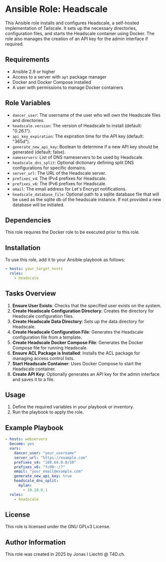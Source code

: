 # Ansible Role: Headscale

This Ansible role installs and configures Headscale, a self-hosted implementation of Tailscale. It sets up the necessary directories, configuration files, and starts the Headscale container using Docker. The role also manages the creation of an API key for the admin interface if required.

## Requirements

- Ansible 2.9 or higher
- Access to a server with `apt` package manager
- Docker and Docker Compose installed
- A user with permissions to manage Docker containers

## Role Variables

- `dancer_user`: The username of the user who will own the Headscale files and directories.
- `headscale.version`: The version of Headscale to install (default: "0.26.1").
- `api_key_expiration`: The expiration time for the API key (default: "365d").
- `generate_new_api_key`: Boolean to determine if a new API key should be generated (default: false).
- `nameservers`: List of DNS nameservers to be used by Headscale.
- `headscale_dns_split`: Optional dictionary defining split DNS configurations for specific domains.
- `server_url`: The URL of the Headscale server.
- `prefixes_v4`: The IPv4 prefixes for Headscale.
- `prefixes_v6`: The IPv6 prefixes for Headscale.
- `email`: The email address for Let's Encrypt notifications.
- `headscale_database_file`: Optional path to a sqlite database file that will be used as the sqlite db of the headscale instance. If not provided a new database will be initiated.

## Dependencies

This role requires the Docker role to be executed prior to this role.

## Installation

To use this role, add it to your Ansible playbook as follows:

```yaml
- hosts: your_target_hosts
  roles:
    - headscale
```

## Tasks Overview

1. **Ensure User Exists**: Checks that the specified user exists on the system.
2. **Create Headscale Configuration Directory**: Creates the directory for Headscale configuration files.
3. **Create Headscale Data Directory**: Sets up the data directory for Headscale.
4. **Create Headscale Configuration File**: Generates the Headscale configuration file from a template.
5. **Create Headscale Docker Compose File**: Generates the Docker Compose file for running Headscale.
6. **Ensure ACL Package is Installed**: Installs the ACL package for managing access control lists.
7. **Start Headscale Container**: Uses Docker Compose to start the Headscale container.
8. **Create API Key**: Optionally generates an API key for the admin interface and saves it to a file.

## Usage

1. Define the required variables in your playbook or inventory.
2. Run the playbook to apply the role.

## Example Playbook

```yaml
- hosts: webservers
  become: yes
  vars:
    dancer_user: "your_username"
    server_url: "https://example.com"
    prefixes_v4: "100.64.0.0/10"
    prefixes_v6: "fc00::/7"
    email: "your_email@example.com"
    generate_new_api_key: true
    headscale_dns_split:
      mylan: 
        - 10.10.0.1
  roles:
    - headscale
```

## License

This role is licensed under the GNU GPLv3 License.

## Author Information

This role was created in 2025 by Jonas I Liechti @ T4D.ch.
